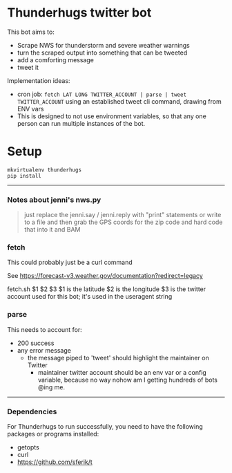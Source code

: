 # Thunderhugs twitter bot

This bot aims to:

- Scrape NWS for thunderstorm and severe weather warnings
- turn the scraped output into something that can be tweeted
- add a comforting message
- tweet it

Implementation ideas:

- cron job: `fetch LAT LONG TWITTER_ACCOUNT | parse | tweet TWITTER_ACCOUNT` using an established tweet cli command, drawing from ENV vars
- This is designed to not use environment variables, so that any one person can run multiple instances of the bot.

# Setup

	mkvirtualenv thunderhugs
	pip install

-----------

### Notes about jenni's nws.py

> <yano> just replace the jenni.say / jenni.reply with "print" statements or write to a file
> <yano> and then grab the GPS coords for the zip code
> <yano> and hard code that into it
> <yano> and BAM

### fetch

This could probably just be a curl command

See https://forecast-v3.weather.gov/documentation?redirect=legacy

fetch.sh $1 $2 $3
	$1 is the latitude
	$2 is the longitude
	$3 is the twitter account used for this bot; it's used in the useragent string

### parse

This needs to account for:

- 200  success
- any error message
	- the message piped to 'tweet' should highlight the maintainer on Twitter
		- maintainer twitter account should be an env var or a config variable, because no way nohow am I getting hundreds of bots @ing me.


-----

### Dependencies

For Thunderhugs to run successfully, you need to have the following packages or programs installed:

- getopts
- curl
- https://github.com/sferik/t
